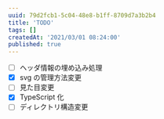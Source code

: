 ```yaml
---
uuid: 79d2fcb1-5c04-48e8-b1ff-8709d7a3b2b4
title: 'TODO'
tags: []
createdAt: '2021/03/01 08:24:00'
published: true
---
```


- [ ] ヘッダ情報の埋め込み処理
- [x] svg の管理方法変更
- [ ] 見た目変更
- [x] TypeScript 化
- [ ] ディレクトリ構造変更
